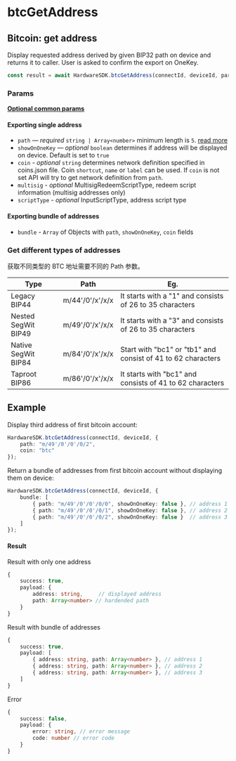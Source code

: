 # btcGetAddress

## Bitcoin: get address

Display requested address derived by given BIP32 path on device and returns it to caller. User is asked to confirm the export on OneKey.

```typescript
const result = await HardwareSDK.btcGetAddress(connectId, deviceId, params);
```

### Params

[**Optional common params**](../common-params.md)

#### Exporting single address

* `path` — _required_ `string | Array<number>` minimum length is `5`. [read more](../path.md)
* `showOnOneKey` — _optional_ `boolean` determines if address will be displayed on device. Default is set to `true`
* `coin` - _optional_ `string` determines network definition specified in coins.json file. Coin `shortcut`, `name` or `label` can be used. If `coin` is not set API will try to get network definition from `path`.
* `multisig` - _optional_ MultisigRedeemScriptType, redeem script information (multisig addresses only)
* `scriptType` - _optional_ InputScriptType, address script type

#### Exporting bundle of addresses

* `bundle` - `Array` of Objects with `path`, `showOnOneKey`, `coin` fields

### Get different types of addresses

获取不同类型的 BTC 地址需要不同的 Path 参数。

| Type                | Path            | Eg.                                                          |
| ------------------- | --------------- | ------------------------------------------------------------ |
| Legacy BIP44        | m/44'/0'/x'/x/x | It starts with a "1" and consists of 26 to 35 characters     |
| Nested SegWit BIP49 | m/49'/0'/x'/x/x | It starts with a "3" and consists of 26 to 35 characters     |
| Native SegWit BIP84 | m/84'/0'/x'/x/x | Start with "bc1" or "tb1" and consist of 41 to 62 characters |
| Taproot BIP86       | m/86'/0'/x'/x/x | It starts with "bc1" and consists of 41 to 62 characters     |

## Example

Display third address of first bitcoin account:

```typescript
HardwareSDK.btcGetAddress(connectId, deviceId, {
    path: "m/49'/0'/0'/0/2",
    coin: "btc"
});
```

Return a bundle of addresses from first bitcoin account without displaying them on device:

```typescript
HardwareSDK.btcGetAddress(connectId, deviceId, {
    bundle: [
        { path: "m/49'/0'/0'/0/0", showOnOneKey: false }, // address 1
        { path: "m/49'/0'/0'/0/1", showOnOneKey: false }, // address 2
        { path: "m/49'/0'/0'/0/2", showOnOneKey: false }  // address 3
    ]
});
```

#### Result

Result with only one address

```typescript
{
    success: true,
    payload: {
        address: string,     // displayed address
        path: Array<number> // hardended path
    }
}
```

Result with bundle of addresses

```typescript
{
    success: true,
    payload: [
        { address: string, path: Array<number> }, // address 1
        { address: string, path: Array<number> }, // address 2
        { address: string, path: Array<number> }, // address 3
    ]
}
```

Error

```typescript
{
    success: false,
    payload: {
        error: string, // error message
        code: number // error code
    }
}
```
